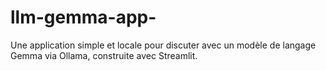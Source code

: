 # llm-gemma-app-
Une application simple et locale pour discuter avec un modèle de langage Gemma via Ollama, construite avec Streamlit.
